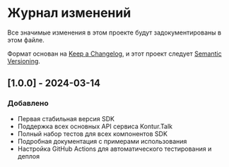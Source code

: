 # Журнал изменений

Все значимые изменения в этом проекте будут задокументированы в этом файле.

Формат основан на [Keep a Changelog](https://keepachangelog.com/ru/1.0.0/),
и этот проект следует [Semantic Versioning](https://semver.org/spec/v2.0.0.html).

## [1.0.0] - 2024-03-14

### Добавлено
- Первая стабильная версия SDK
- Поддержка всех основных API сервиса Kontur.Talk
- Полный набор тестов для всех компонентов SDK
- Подробная документация с примерами использования
- Настройка GitHub Actions для автоматического тестирования и деплоя 
